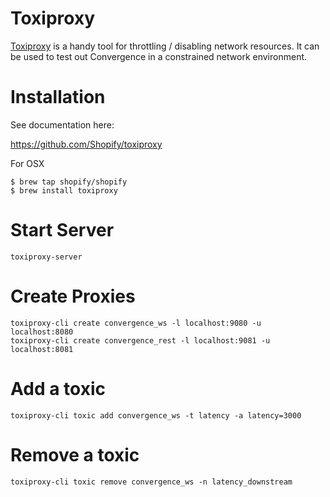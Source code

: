 # Toxiproxy 
[Toxiproxy](http://toxiproxy.io) is a handy tool for throttling / disabling network resources. It can be used to test out Convergence in a constrained network environment. 

# Installation
See documentation here:

https://github.com/Shopify/toxiproxy

For OSX

```
$ brew tap shopify/shopify
$ brew install toxiproxy
```

# Start Server

```
toxiproxy-server
```


# Create Proxies
```
toxiproxy-cli create convergence_ws -l localhost:9080 -u localhost:8080
toxiproxy-cli create convergence_rest -l localhost:9081 -u localhost:8081
```

# Add a toxic
```
toxiproxy-cli toxic add convergence_ws -t latency -a latency=3000
```

# Remove a toxic
```
toxiproxy-cli toxic remove convergence_ws -n latency_downstream
```
